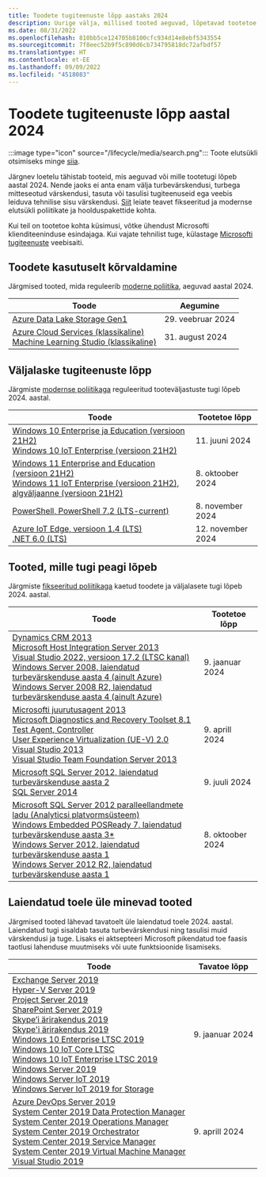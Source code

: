 ```yaml
---
title: Toodete tugiteenuste lõpp aastaks 2024
description: Uurige välja, millised tooted aeguvad, lõpetavad tootetoe või lähevad üle tavatoelt laiendatud toele aastal 2024.
ms.date: 08/31/2022
ms.openlocfilehash: 810bb5ce124705b8100cfc934d14e8ebf5343554
ms.sourcegitcommit: 7f8eec52b9f5c890d6cb734795818dc72afbdf57
ms.translationtype: HT
ms.contentlocale: et-EE
ms.lasthandoff: 09/09/2022
ms.locfileid: "4518083"
---
```

# <a name="products-ending-support-in-2024"></a>Toodete tugiteenuste lõpp aastal 2024

:::image type="icon" source="/lifecycle/media/search.png":::
Toote elutsükli otsimiseks minge [siia](/lifecycle/products/).

Järgnev loetelu tähistab tooteid, mis aeguvad või mille tootetugi lõpeb aastal 2024. Nende jaoks ei anta enam välja turbevärskendusi, turbega mitteseotud värskendusi, tasuta või tasulisi tugiteenuseid ega veebis leiduva tehnilise sisu värskendusi. [Siit](/lifecycle/overview/product-end-of-support-overview) leiate teavet fikseeritud ja modernse elutsükli poliitikate ja hoolduspakettide kohta.

Kui teil on tootetoe kohta küsimusi, võtke ühendust Microsofti klienditeeninduse esindajaga. Kui vajate tehnilist tuge, külastage [Microsofti tugiteenuste](https://support.microsoft.com/contactus/?ws=support) veebisaiti.

## <a name="product-retirements"></a>Toodete kasutuselt kõrvaldamine

Järgmised tooted, mida reguleerib [moderne poliitika](/lifecycle/policies/modern), aeguvad aastal 2024.

| Toode | Aegumine |
| --- | --- |
| [Azure Data Lake Storage Gen1](/lifecycle/products/azure-data-lake-storage-gen1?branch=live)<br> | 29. veebruar 2024 |
| [Azure Cloud Services (klassikaline)](/lifecycle/products/azure-cloud-services-classic?branch=live)<br>[Machine Learning Studio (klassikaline)](/lifecycle/products/machine-learning-studio-classic?branch=live)<br> | 31. august 2024 |


## <a name="release-end-of-servicing"></a>Väljalaske tugiteenuste lõpp

Järgmiste [modernse poliitikaga](/lifecycle/policies/modern) reguleeritud tooteväljastuste tugi lõpeb 2024. aastal.

| Toode | Tootetoe lõpp |
| --- | --- |
| [Windows 10 Enterprise ja Education (versioon 21H2)](/lifecycle/products/windows-10-enterprise-and-education?branch=live)<br>[Windows 10 IoT Enterprise (versioon 21H2)](/lifecycle/products/windows-10-iot-enterprise?branch=live)<br> | 11. juuni 2024 |
| [Windows 11 Enterprise and Education (versioon 21H2)](/lifecycle/products/windows-11-enterprise-and-education-version-21h2?branch=live)<br>[Windows 11 IoT Enterprise (versioon 21H2), algväljaanne (versioon 21H2)](/lifecycle/products/windows-11-iot-enterprise-version-21h2?branch=live)<br> | 8. oktoober 2024 |
| [PowerShell, PowerShell 7.2 (LTS-current)](/lifecycle/products/powershell?branch=live)<br> | 8. november 2024 |
| [Azure IoT Edge, versioon 1.4 (LTS)](/lifecycle/products/azure-iot-edge?branch=live)<br>[.NET 6.0 (LTS)](/lifecycle/products/microsoft-net-and-net-core?branch=live)<br> | 12. november 2024 |


## <a name="products-reaching-end-of-support"></a>Tooted, mille tugi peagi lõpeb

Järgmiste [fikseeritud poliitikaga](/lifecycle/policies/fixed) kaetud toodete ja väljalasete tugi lõpeb 2024. aastal.

| Toode | Tootetoe lõpp |
| --- | --- |
| [Dynamics CRM 2013](/lifecycle/products/dynamics-crm-2013?branch=live)<br>[Microsoft Host Integration Server 2013](/lifecycle/products/microsoft-host-integration-server-2013?branch=live)<br>[Visual Studio 2022, versioon 17.2 (LTSC kanal)](/lifecycle/products/visual-studio-2022?branch=live)<br>[Windows Server 2008, laiendatud turbevärskenduse aasta 4 (ainult Azure)](/lifecycle/products/windows-server-2008?branch=live)<br>[Windows Server 2008 R2, laiendatud turbevärskenduse aasta 4 (ainult Azure)](/lifecycle/products/windows-server-2008-r2?branch=live)<br> | 9. jaanuar 2024 |
| [Microsofti juurutusagent 2013](/lifecycle/products/microsoft-deployment-agent-2013?branch=live)<br>[Microsoft Diagnostics and Recovery Toolset 8.1](/lifecycle/products/microsoft-diagnostics-and-recovery-toolset-81?branch=live)<br>[Test Agent, Controller](/lifecycle/products/test-agent-controller?branch=live)<br>[User Experience Virtualization (UE-V) 2.0](/lifecycle/products/user-experience-virtualization-uev-20?branch=live)<br>[Visual Studio 2013](/lifecycle/products/visual-studio-2013?branch=live)<br>[Visual Studio Team Foundation Server 2013](/lifecycle/products/visual-studio-team-foundation-server-2013?branch=live)<br> | 9. aprill 2024 |
| [Microsoft SQL Server 2012, laiendatud turbevärskenduse aasta 2](/lifecycle/products/microsoft-sql-server-2012?branch=live)<br>[SQL Server 2014](/lifecycle/products/sql-server-2014?branch=live)<br> | 9. juuli 2024 |
| [Microsoft SQL Server 2012 paralleellandmete ladu (Analyticsi platvormsüsteem)](/lifecycle/products/microsoft-sql-server-2012-parallel-data-warehouse-analytics-platform-system?branch=live)<br>[Windows Embedded POSReady 7, laiendatud turbevärskenduse aasta 3*](/lifecycle/products/windows-embedded-posready-7?branch=live)<br>[Windows Server 2012, laiendatud turbevärskenduse aasta 1](/lifecycle/products/windows-server-2012?branch=live)<br>[Windows Server 2012 R2, laiendatud turbevärskenduse aasta 1](/lifecycle/products/windows-server-2012-r2?branch=live)<br> | 8. oktoober 2024 |


## <a name="products-moving-to-extended-support"></a>Laiendatud toele üle minevad tooted

Järgmised tooted lähevad tavatoelt üle laiendatud toele 2024. aastal. Laiendatud tugi sisaldab tasuta turbevärskendusi ning tasulisi muid värskendusi ja tuge. Lisaks ei aktsepteeri Microsoft pikendatud toe faasis taotlusi lahenduse muutmiseks või uute funktsioonide lisamiseks.

| Toode | Tavatoe lõpp |
| --- | --- |
| [Exchange Server 2019](/lifecycle/products/exchange-server-2019?branch=live)<br>[Hyper-V Server 2019](/lifecycle/products/hyperv-server-2019?branch=live)<br>[Project Server 2019](/lifecycle/products/project-server-2019?branch=live)<br>[SharePoint Server 2019](/lifecycle/products/sharepoint-server-2019?branch=live)<br>[Skype’i ärirakendus 2019](/lifecycle/products/skype-for-business-2019?branch=live)<br>[Skype'i ärirakendus 2019](/lifecycle/products/skype-for-business-server-2019?branch=live)<br>[Windows 10 Enterprise LTSC 2019](/lifecycle/products/windows-10-enterprise-ltsc-2019?branch=live)<br>[Windows 10 IoT Core LTSC](/lifecycle/products/windows-10-iot-core-ltsc?branch=live)<br>[Windows 10 IoT Enterprise LTSC 2019](/lifecycle/products/windows-10-iot-enterprise-ltsc-2019?branch=live)<br>[Windows Server 2019](/lifecycle/products/windows-server-2019?branch=live)<br>[Windows Server IoT 2019](/lifecycle/products/windows-server-iot-2019?branch=live)<br>[Windows Server IoT 2019 for Storage](/lifecycle/products/windows-server-iot-2019-for-storage?branch=live)<br> | 9. jaanuar 2024 |
| [Azure DevOps Server 2019](/lifecycle/products/azure-devops-server-2019?branch=live)<br>[System Center 2019 Data Protection Manager](/lifecycle/products/system-center-2019-data-protection-manager?branch=live)<br>[System Center 2019 Operations Manager](/lifecycle/products/system-center-2019-operations-manager?branch=live)<br>[System Center 2019 Orchestrator](/lifecycle/products/system-center-2019-orchestrator?branch=live)<br>[System Center 2019 Service Manager](/lifecycle/products/system-center-2019-service-manager?branch=live)<br>[System Center 2019 Virtual Machine Manager](/lifecycle/products/system-center-2019-virtual-machine-manager?branch=live)<br>[Visual Studio 2019](/lifecycle/products/visual-studio-2019?branch=live)<br> | 9. aprill 2024 |
